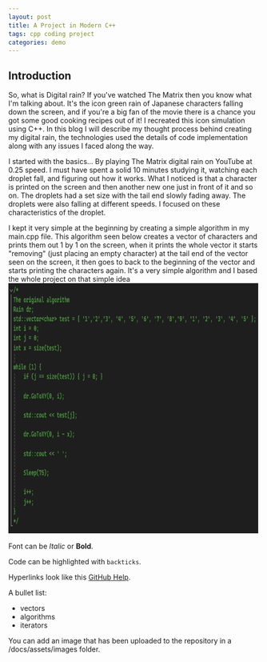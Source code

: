```yaml
---
layout: post
title: A Project in Modern C++
tags: cpp coding project
categories: demo
---
```


## Introduction

So, what is Digital rain? If you've watched The Matrix then you know what I'm talking about. It's the icon green rain of Japanese characters falling down the screen, and if you're a big fan of the movie there is a chance you got some good cooking recipes out of it!
I recreated this icon simulation using C++.
In this blog I will describe my thought process behind creating my digital rain, the technologies used the details of code implementation along with any issues I faced along the way. 

I started with the basics... By playing The Matrix digital rain on YouTube at 0.25 speed. I must have spent a solid 10 minutes studying it, watching each droplet fall, and figuring out how it works. What I noticed is that a character is printed on the screen and then another new one just in front of it and so on. The droplets had a set size with the tail end slowly fading away. The droplets were also falling at different speeds. I focused on these characteristics of the droplet.

I kept it very simple at the beginning by creating a simple algorithm in my main.cpp file. This algorithm seen below creates a vector of characters and prints them out 1 by 1 on the screen, when it prints the whole vector it starts "removing" (just placing an empty character) at the tail end of the vector seen on the screen, it then goes to back to the beginning of the vector and starts printing the characters again.
It's a very simple algorithm and I based the whole project on that simple idea
<img src="https://github.com/PatMilk96/DigitalRainBlog/blob/main/docs/assets/images/OriginalAlgorithm.png" width="500" height="500">




Font can be *Italic* or **Bold**.

Code can be highlighted with `backticks`.

Hyperlinks look like this [GitHub Help](https://help.github.com/).

A bullet list:

- vectors
- algorithms
- iterators

You can add an image that has been uploaded to the repository in a /docs/assets/images folder.


